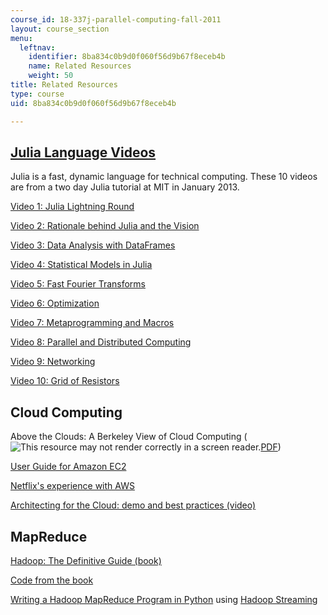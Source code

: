 ```yaml
---
course_id: 18-337j-parallel-computing-fall-2011
layout: course_section
menu:
  leftnav:
    identifier: 8ba834c0b9d0f060f56d9b67f8eceb4b
    name: Related Resources
    weight: 50
title: Related Resources
type: course
uid: 8ba834c0b9d0f060f56d9b67f8eceb4b

---
```


[Julia Language Videos](https://www.youtube.com/user/JuliaLanguage)
-------------------------------------------------------------------

Julia is a fast, dynamic language for technical computing. These 10 videos are from a two day Julia tutorial at MIT in January 2013.

[Video 1: Julia Lightning Round](http://www.youtube.com/watch?feature=player_embedded&v=37L1OMk_3FU)

[Video 2: Rationale behind Julia and the Vision](http://www.youtube.com/watch?feature=player_embedded&v=02U9AJMEWx0)

[Video 3: Data Analysis with DataFrames](http://www.youtube.com/watch?feature=player_embedded&v=XRClA5YLiIc)

[Video 4: Statistical Models in Julia](http://www.youtube.com/watch?feature=player_embedded&v=v9Io-p_iymI)

[Video 5: Fast Fourier Transforms](http://www.youtube.com/watch?feature=player_embedded&v=1iBLaHGL1AM)

[Video 6: Optimization](http://www.youtube.com/watch?feature=player_embedded&v=O1icUP6sajU)

[Video 7: Metaprogramming and Macros](http://www.youtube.com/watch?feature=player_embedded&v=EpNeNCGmyZE)

[Video 8: Parallel and Distributed Computing](http://www.youtube.com/watch?feature=player_embedded&v=JoRn4ryMclc)

[Video 9: Networking](http://www.youtube.com/watch?feature=player_embedded&v=qYjHYTn7r2w)

[Video 10: Grid of Resistors](http://www.youtube.com/watch?feature=player_embedded&v=OFWYPqwVtHU)

Cloud Computing
---------------

Above the Clouds: A Berkeley View of Cloud Computing (![This resource may not render correctly in a screen reader.](/images/inacessible.gif)[PDF](http://www.eecs.berkeley.edu/Pubs/TechRpts/2009/EECS-2009-28.pdf))

[User Guide for Amazon EC2](http://docs.amazonwebservices.com/AWSEC2/latest/UserGuide/index.html )

[Netflix's experience with AWS](http://techblog.netflix.com/2010/12/5-lessons-weve-learned-using-aws.html)

[Architecting for the Cloud: demo and best practices (video)](http://www.slideshare.net/AmazonWebServices/2011-aws-tour-australia-architecting-for-the-cloud-demo-and-best-practices-by-simone-brunozzi)

MapReduce
---------

[Hadoop: The Definitive Guide (book)](http://www.hadoopbook.com/)

[Code from the book](http://github.com/tomwhite/hadoop-book/)

[Writing a Hadoop MapReduce Program in Python](http://www.michael-noll.com/tutorials/writing-an-hadoop-mapreduce-program-in-python/) using [Hadoop Streaming](https://hadoop.apache.org/docs/r1.2.1/streaming.html)